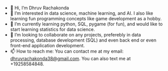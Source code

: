 - 👋 Hi, I’m Dhruv Rachakonda 
- 👀 I’m interested in data science, machine learning, and AI. I also like learning fun programming concepts like game development as a hobby. 
- 🌱 I’m currently learning python, SQL, pygame (for fun), and would like to start learning statistics for data science.
- 💞️ I’m looking to collaborate on any projects, preferebly in data processing, database development (SQL) and even back end or even front-end application development. 
- 📫 How to reach me: You can contact me at my email: dhruvrachakonda38@gmail.com. You can also text me at +19258584848. 

<!---
comradedhruv/comradedhruv is a ✨ special ✨ repository because its `README.md` (this file) appears on your GitHub profile.
You can click the Preview link to take a look at your changes.
--->
